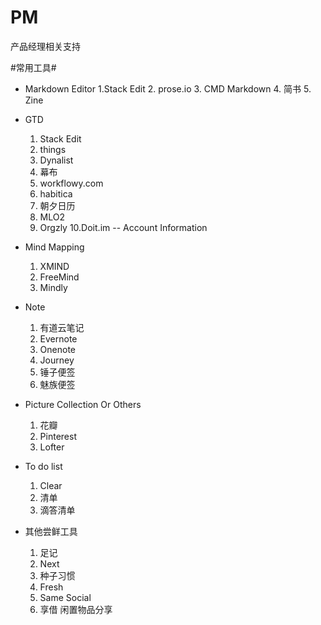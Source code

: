 # PM
产品经理相关支持

#常用工具#
+ Markdown Editor 
  1.Stack Edit 
  2. prose.io
  3. CMD Markdown
  4. 简书
  5. Zine

 
+ GTD
  1. Stack Edit 
  2. things
  3. Dynalist
  4. 幕布
  5. workflowy.com
  6. habitica
  7. 朝夕日历
  8. MLO2
  9. Orgzly
  10.Doit.im  -- Account Information


+ Mind Mapping
  1. XMIND
  2. FreeMind
  3. Mindly

+ Note 
  1. 有道云笔记
  2. Evernote
  3. Onenote
  4. Journey
  5. 锤子便签
  6. 魅族便签 
  
+ Picture Collection Or Others
  1. 花瓣
  2. Pinterest
  3. Lofter

+ To do list 
  1. Clear
  2. 清单
  3. 滴答清单

+ 其他尝鲜工具 
  1. 足记
  2. Next
  3. 种子习惯
  4. Fresh
  5. Same  Social
  6. 享借  闲置物品分享 
  